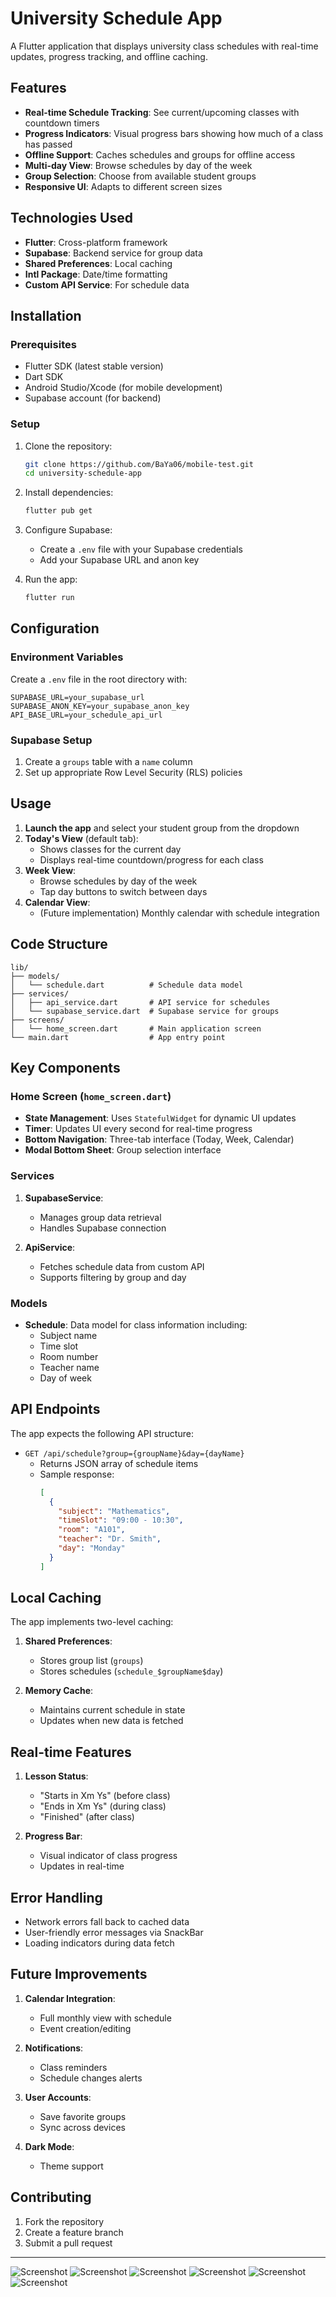 # University Schedule App

A Flutter application that displays university class schedules with real-time updates, progress tracking, and offline caching.

## Features

- **Real-time Schedule Tracking**: See current/upcoming classes with countdown timers
- **Progress Indicators**: Visual progress bars showing how much of a class has passed
- **Offline Support**: Caches schedules and groups for offline access
- **Multi-day View**: Browse schedules by day of the week
- **Group Selection**: Choose from available student groups
- **Responsive UI**: Adapts to different screen sizes

## Technologies Used

- **Flutter**: Cross-platform framework
- **Supabase**: Backend service for group data
- **Shared Preferences**: Local caching
- **Intl Package**: Date/time formatting
- **Custom API Service**: For schedule data

## Installation

### Prerequisites

- Flutter SDK (latest stable version)
- Dart SDK
- Android Studio/Xcode (for mobile development)
- Supabase account (for backend)

### Setup

1. Clone the repository:
   ```bash
   git clone https://github.com/BaYa06/mobile-test.git
   cd university-schedule-app
   ```

2. Install dependencies:
   ```bash
   flutter pub get
   ```

3. Configure Supabase:
   - Create a `.env` file with your Supabase credentials
   - Add your Supabase URL and anon key

4. Run the app:
   ```bash
   flutter run
   ```

## Configuration

### Environment Variables

Create a `.env` file in the root directory with:

```env
SUPABASE_URL=your_supabase_url
SUPABASE_ANON_KEY=your_supabase_anon_key
API_BASE_URL=your_schedule_api_url
```

### Supabase Setup

1. Create a `groups` table with a `name` column
2. Set up appropriate Row Level Security (RLS) policies

## Usage

1. **Launch the app** and select your student group from the dropdown
2. **Today's View** (default tab):
   - Shows classes for the current day
   - Displays real-time countdown/progress for each class
3. **Week View**:
   - Browse schedules by day of the week
   - Tap day buttons to switch between days
4. **Calendar View**:
   - (Future implementation) Monthly calendar with schedule integration

## Code Structure

```
lib/
├── models/
│   └── schedule.dart          # Schedule data model
├── services/
│   ├── api_service.dart       # API service for schedules
│   └── supabase_service.dart  # Supabase service for groups
├── screens/
│   └── home_screen.dart       # Main application screen
└── main.dart                  # App entry point
```

## Key Components

### Home Screen (`home_screen.dart`)

- **State Management**: Uses `StatefulWidget` for dynamic UI updates
- **Timer**: Updates UI every second for real-time progress
- **Bottom Navigation**: Three-tab interface (Today, Week, Calendar)
- **Modal Bottom Sheet**: Group selection interface

### Services

1. **SupabaseService**:
   - Manages group data retrieval
   - Handles Supabase connection

2. **ApiService**:
   - Fetches schedule data from custom API
   - Supports filtering by group and day

### Models

- **Schedule**: Data model for class information including:
  - Subject name
  - Time slot
  - Room number
  - Teacher name
  - Day of week

## API Endpoints

The app expects the following API structure:

- `GET /api/schedule?group={groupName}&day={dayName}`
  - Returns JSON array of schedule items
  - Sample response:
    ```json
    [
      {
        "subject": "Mathematics",
        "timeSlot": "09:00 - 10:30",
        "room": "A101",
        "teacher": "Dr. Smith",
        "day": "Monday"
      }
    ]
    ```

## Local Caching

The app implements two-level caching:

1. **Shared Preferences**:
   - Stores group list (`groups`)
   - Stores schedules (`schedule_$groupName$day`)

2. **Memory Cache**:
   - Maintains current schedule in state
   - Updates when new data is fetched

## Real-time Features

1. **Lesson Status**:
   - "Starts in Xm Ys" (before class)
   - "Ends in Xm Ys" (during class)
   - "Finished" (after class)

2. **Progress Bar**:
   - Visual indicator of class progress
   - Updates in real-time

## Error Handling

- Network errors fall back to cached data
- User-friendly error messages via SnackBar
- Loading indicators during data fetch

## Future Improvements

1. **Calendar Integration**:
   - Full monthly view with schedule
   - Event creation/editing

2. **Notifications**:
   - Class reminders
   - Schedule changes alerts

3. **User Accounts**:
   - Save favorite groups
   - Sync across devices

4. **Dark Mode**:
   - Theme support

## Contributing

1. Fork the repository
2. Create a feature branch
3. Submit a pull request

---

![Screenshot](https://github.com/BaYa06/mobile_test/blob/main/assets/Снимок%20экрана%202025-04-29%20в%2012.36.43.png)
![Screenshot](https://github.com/BaYa06/mobile_test/blob/main/assets/Снимок%20экрана%202025-04-29%20в%2012.36.32.png)
![Screenshot](https://github.com/BaYa06/mobile_test/blob/main/assets/Снимок%20экрана%202025-04-29%20в%2012.35.23.png)
![Screenshot](https://github.com/BaYa06/mobile_test/blob/main/assets/Снимок%20экрана%202025-04-29%20в%2012.35.13.png)
![Screenshot](https://github.com/BaYa06/mobile_test/blob/main/assets/Снимок%20экрана%202025-04-29%20в%2012.35.02.png)
![Screenshot](https://github.com/BaYa06/mobile_test/blob/main/assets/Снимок%20экрана%202025-04-29%20в%2012.34.55.png)